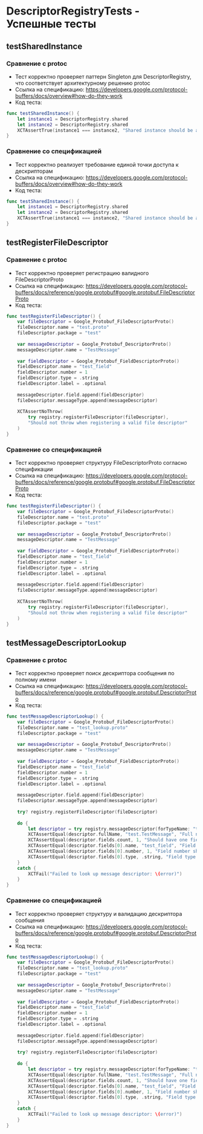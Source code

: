 # DescriptorRegistryTests - Успешные тесты

## testSharedInstance
### Сравнение с protoc
- Тест корректно проверяет паттерн Singleton для DescriptorRegistry, что соответствует архитектурному решению protoc
- Ссылка на спецификацию: https://developers.google.com/protocol-buffers/docs/overview#how-do-they-work
- Код теста:
```swift
func testSharedInstance() {
    let instance1 = DescriptorRegistry.shared
    let instance2 = DescriptorRegistry.shared
    XCTAssertTrue(instance1 === instance2, "Shared instance should be a singleton")
}
```

### Сравнение со спецификацией
- Тест корректно реализует требование единой точки доступа к дескрипторам
- Ссылка на спецификацию: https://developers.google.com/protocol-buffers/docs/overview#how-do-they-work
- Код теста:
```swift
func testSharedInstance() {
    let instance1 = DescriptorRegistry.shared
    let instance2 = DescriptorRegistry.shared
    XCTAssertTrue(instance1 === instance2, "Shared instance should be a singleton")
}
```

## testRegisterFileDescriptor
### Сравнение с protoc
- Тест корректно проверяет регистрацию валидного FileDescriptorProto
- Ссылка на спецификацию: https://developers.google.com/protocol-buffers/docs/reference/google.protobuf#google.protobuf.FileDescriptorProto
- Код теста:
```swift
func testRegisterFileDescriptor() {
    var fileDescriptor = Google_Protobuf_FileDescriptorProto()
    fileDescriptor.name = "test.proto"
    fileDescriptor.package = "test"
    
    var messageDescriptor = Google_Protobuf_DescriptorProto()
    messageDescriptor.name = "TestMessage"
    
    var fieldDescriptor = Google_Protobuf_FieldDescriptorProto()
    fieldDescriptor.name = "test_field"
    fieldDescriptor.number = 1
    fieldDescriptor.type = .string
    fieldDescriptor.label = .optional
    
    messageDescriptor.field.append(fieldDescriptor)
    fileDescriptor.messageType.append(messageDescriptor)
    
    XCTAssertNoThrow(
        try registry.registerFileDescriptor(fileDescriptor),
        "Should not throw when registering a valid file descriptor"
    )
}
```

### Сравнение со спецификацией
- Тест корректно проверяет структуру FileDescriptorProto согласно спецификации
- Ссылка на спецификацию: https://developers.google.com/protocol-buffers/docs/reference/google.protobuf#google.protobuf.FileDescriptorProto
- Код теста:
```swift
func testRegisterFileDescriptor() {
    var fileDescriptor = Google_Protobuf_FileDescriptorProto()
    fileDescriptor.name = "test.proto"
    fileDescriptor.package = "test"
    
    var messageDescriptor = Google_Protobuf_DescriptorProto()
    messageDescriptor.name = "TestMessage"
    
    var fieldDescriptor = Google_Protobuf_FieldDescriptorProto()
    fieldDescriptor.name = "test_field"
    fieldDescriptor.number = 1
    fieldDescriptor.type = .string
    fieldDescriptor.label = .optional
    
    messageDescriptor.field.append(fieldDescriptor)
    fileDescriptor.messageType.append(messageDescriptor)
    
    XCTAssertNoThrow(
        try registry.registerFileDescriptor(fileDescriptor),
        "Should not throw when registering a valid file descriptor"
    )
}
```

## testMessageDescriptorLookup
### Сравнение с protoc
- Тест корректно проверяет поиск дескриптора сообщения по полному имени
- Ссылка на спецификацию: https://developers.google.com/protocol-buffers/docs/reference/google.protobuf#google.protobuf.DescriptorProto
- Код теста:
```swift
func testMessageDescriptorLookup() {
    var fileDescriptor = Google_Protobuf_FileDescriptorProto()
    fileDescriptor.name = "test_lookup.proto"
    fileDescriptor.package = "test"
    
    var messageDescriptor = Google_Protobuf_DescriptorProto()
    messageDescriptor.name = "TestMessage"
    
    var fieldDescriptor = Google_Protobuf_FieldDescriptorProto()
    fieldDescriptor.name = "test_field"
    fieldDescriptor.number = 1
    fieldDescriptor.type = .string
    fieldDescriptor.label = .optional
    
    messageDescriptor.field.append(fieldDescriptor)
    fileDescriptor.messageType.append(messageDescriptor)
    
    try? registry.registerFileDescriptor(fileDescriptor)
    
    do {
        let descriptor = try registry.messageDescriptor(forTypeName: "test.TestMessage")
        XCTAssertEqual(descriptor.fullName, "test.TestMessage", "Full name should match")
        XCTAssertEqual(descriptor.fields.count, 1, "Should have one field")
        XCTAssertEqual(descriptor.fields[0].name, "test_field", "Field name should match")
        XCTAssertEqual(descriptor.fields[0].number, 1, "Field number should match")
        XCTAssertEqual(descriptor.fields[0].type, .string, "Field type should match")
    }
    catch {
        XCTFail("Failed to look up message descriptor: \(error)")
    }
}
```

### Сравнение со спецификацией
- Тест корректно проверяет структуру и валидацию дескриптора сообщения
- Ссылка на спецификацию: https://developers.google.com/protocol-buffers/docs/reference/google.protobuf#google.protobuf.DescriptorProto
- Код теста:
```swift
func testMessageDescriptorLookup() {
    var fileDescriptor = Google_Protobuf_FileDescriptorProto()
    fileDescriptor.name = "test_lookup.proto"
    fileDescriptor.package = "test"
    
    var messageDescriptor = Google_Protobuf_DescriptorProto()
    messageDescriptor.name = "TestMessage"
    
    var fieldDescriptor = Google_Protobuf_FieldDescriptorProto()
    fieldDescriptor.name = "test_field"
    fieldDescriptor.number = 1
    fieldDescriptor.type = .string
    fieldDescriptor.label = .optional
    
    messageDescriptor.field.append(fieldDescriptor)
    fileDescriptor.messageType.append(messageDescriptor)
    
    try? registry.registerFileDescriptor(fileDescriptor)
    
    do {
        let descriptor = try registry.messageDescriptor(forTypeName: "test.TestMessage")
        XCTAssertEqual(descriptor.fullName, "test.TestMessage", "Full name should match")
        XCTAssertEqual(descriptor.fields.count, 1, "Should have one field")
        XCTAssertEqual(descriptor.fields[0].name, "test_field", "Field name should match")
        XCTAssertEqual(descriptor.fields[0].number, 1, "Field number should match")
        XCTAssertEqual(descriptor.fields[0].type, .string, "Field type should match")
    }
    catch {
        XCTFail("Failed to look up message descriptor: \(error)")
    }
} 